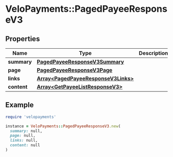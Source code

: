 # VeloPayments::PagedPayeeResponseV3

## Properties

| Name | Type | Description | Notes |
| ---- | ---- | ----------- | ----- |
| **summary** | [**PagedPayeeResponseV3Summary**](PagedPayeeResponseV3Summary.md) |  | [optional] |
| **page** | [**PagedPayeeResponseV3Page**](PagedPayeeResponseV3Page.md) |  | [optional] |
| **links** | [**Array&lt;PagedPayeeResponseV3Links&gt;**](PagedPayeeResponseV3Links.md) |  | [optional] |
| **content** | [**Array&lt;GetPayeeListResponseV3&gt;**](GetPayeeListResponseV3.md) |  | [optional] |

## Example

```ruby
require 'velopayments'

instance = VeloPayments::PagedPayeeResponseV3.new(
  summary: null,
  page: null,
  links: null,
  content: null
)
```

